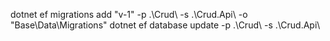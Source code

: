 dotnet ef  migrations add "v-1" -p .\Crud\ -s .\Crud.Api\ -o "Base\Data\Migrations"
dotnet ef database update -p .\Crud\ -s .\Crud.Api\